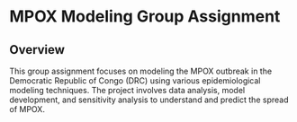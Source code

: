 # MPOX Modeling Group Assignment

## Overview

This group assignment focuses on modeling the MPOX outbreak in the Democratic Republic of Congo (DRC) using various epidemiological modeling techniques. The project involves data analysis, model development, and sensitivity analysis to understand and predict the spread of MPOX.
